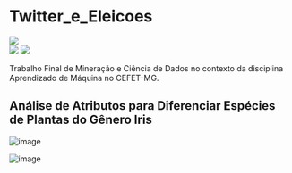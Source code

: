 # Twitter_e_Eleicoes
 
 
<div align="left"> 
  <img align="center" src="https://img.shields.io/badge/Python-FF8C00?style=for-the-badge&logo=python&logoColor=white"><br>
  <img src="https://img.shields.io/badge/Mineração%20de%20Dados-grey">
  <img src="https://img.shields.io/badge/Ciência%20de%20Dados-red">
</div>

Trabalho Final de Mineração e Ciência de Dados no contexto da disciplina Aprendizado de Máquina no CEFET-MG.
## Análise de Atributos para Diferenciar Espécies de Plantas do Gênero Iris


![image](https://github.com/aaugustoag/Twitter_e_Eleicoes/assets/49174397/ef5ef68e-eb16-4b59-b8ef-0a4f12b92562)


![image](https://github.com/aaugustoag/Twitter_e_Eleicoes/assets/49174397/6197eeb6-4245-4756-bc37-3a7b424fd4cc)
